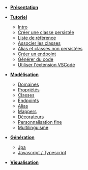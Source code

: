 - **[Présentation](/)**

- **[Tutoriel](/getting-started/00_getting_started.md)**
  - [Intro](/getting-started/01_intro.md)
  - [Créer une classe persistée](/getting-started/02_classe_persistee.md)
  - [Liste de référence](/getting-started/03_liste_ref.md)
  - [Associer les classes](/getting-started/04_association.md)
  - [Alias et classes non persistées](/getting-started/05_dto.md)
  - [Créer un endpoint](/getting-started/06_endpoint.md)
  - [Générer du code](/getting-started/07_generation.md)
  - [Utiliser l'extension VSCode](/getting-started/08_vscode.md)

- **[Modélisation](/model.md)**

  - [Domaines](/model/domains.md)
  - [Propriétés](/model/properties.md)
  - [Classes](/model/classes.md)
  - [Endpoints](/model/endpoints.md)
  - [Alias](/model/aliases.md)
  - [Mappers](/model/mappers.md)
  - [Décorateurs](/model/decorators.md)
  - [Personnalisation fine](/model/customs.md)
  - [Multilinguisme](/model/i18n.md)

- **[Génération](/generator.md)**

  - [Jpa](/generator/jpa.md)
  - [Javascript / Typescript](/generator/js.md)

- **[Visualisation](/ui.md)**
